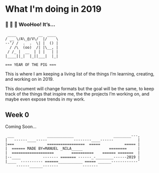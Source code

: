 
# What I'm doing in 2019


### 🎉 🎊 🙌 **WooHoo! It’s...** 
```
 ____          __  ____
/ __ \/A\_@/V\/  |/    \
--’/ /  .  .  \| |  () |
  / /\  (oo)  /| |\__, |
 / /_ |  __  | | |   | |
|____||_|  |_||___|  |_|

≃≈≃ YEAR OF THE PIG ≈≃≈
```
This is where I am keeping a living list of the things I’m learning, creating, and working on in 2019.

This document will change formats but the goal will be the same, to keep track of the things that inspire me, the the projects I’m working on, and maybe even expose trends in my work.

## Week 0

Coming Soon...

```
 ___               ____________                  ________---,
|   ------____-----            --------____------           |
|===               =================  =====           ===== |
|  ====== MADE BY=MANUEL _NILA_____            ========     |
|  ===================        ==========    ====== =======  |
|--____          ------- ======= ------_-________------2019 |
|____  ---------- ======___________ ===== ______------------’
     ------______-------           -------
```
